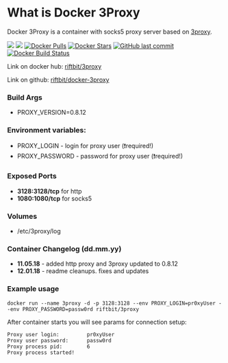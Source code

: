 # What is Docker 3Proxy
Docker 3Proxy is a container with socks5 proxy server based on [3proxy](http://www.3proxy.ru/).

[![](https://images.microbadger.com/badges/version/riftbit/3proxy.svg)](https://microbadger.com/images/riftbit/3proxy) [![](https://images.microbadger.com/badges/image/riftbit/3proxy.svg)](https://microbadger.com/images/riftbit/3proxy) [![Docker Pulls](https://img.shields.io/docker/pulls/riftbit/3proxy.svg)](https://hub.docker.com/r/riftbit/3proxy/) [![Docker Stars](https://img.shields.io/docker/stars/riftbit/3proxy.svg)](https://hub.docker.com/r/riftbit/3proxy/) [![GitHub last commit](https://img.shields.io/github/last-commit/riftbit/docker-3proxy.svg)](https://github.com/riftbit/docker-3proxy) [![Docker Build Status](https://img.shields.io/docker/build/riftbit/3proxy.svg)](https://hub.docker.com/r/riftbit/3proxy/)
  
Link on docker hub: [riftbit/3proxy](https://hub.docker.com/r/riftbit/3proxy/)

Link on github: [riftbit/docker-3proxy](https://github.com/riftbit/docker-3proxy)

### Build Args

 - PROXY_VERSION=0.8.12
 
 
### Environment variables:
 
 - PROXY_LOGIN - login for proxy user (:exclamation:required!)
 - PROXY_PASSWORD - password for proxy user (:exclamation:required!)

### Exposed Ports

 - **3128:3128/tcp** for http
 - **1080:1080/tcp** for socks5

### Volumes
 - /etc/3proxy/log

### Container Changelog (dd.mm.yy)

- **11.05.18** - added http proxy and 3proxy updated to 0.8.12
- **12.01.18** - readme cleanups. fixes and updates

### Example usage

```
docker run --name 3proxy -d -p 3128:3128 --env PROXY_LOGIN=pr0xyUser --env PROXY_PASSWORD=passw0rd riftbit/3proxy
```

After container starts you will see params for connection setup:

```
Proxy user login:         pr0xyUser
Proxy user password:      passw0rd
Proxy process pid:        6
Proxy process started!
```
